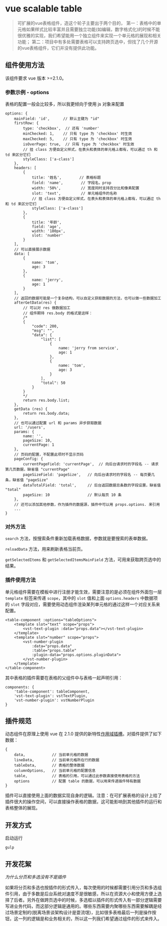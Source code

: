 # vue scalable table

> 可扩展的vue表格组件，造这个轮子主要出于两个目的，
第一：表格中的单元格如果样式比较丰富并且需要独立功能(如编辑，数字格式化)的时候不能很优雅的实现，我们希望能用一个独立组件来实现一个单元格的展现和相关功能；
第二：项目中有多处需要表格可以支持跨页选中，但找了几个开源的vue表格组件，它们并没有提供此功能。

## 组件使用方法

该组件要求 vue 版本 >=2.1.0。

### 参数示例 - options

表格的配置一般会比较多，所以我更倾向于使用 js 对象来配置

    options: {
        mainField: 'id',      // 默认主键为 "id"
        firstRow: {
            type: 'checkbox',  // 还有 'number'
            minChecked: 1,    // 只有 type 为 'checkbox' 时生效
            maxChecked: 5,    // 只有 type 为 'checkbox' 时生效
            isOverPage: true,  // 只有 type 为 'checkbox' 时生效
            // 挂 class 方便自定义样式，在表头和表体的单元格上都有，可以通过 th 和 td 来区分它们
            styleClass: ['a-class']
        },
        headers: [
            {
                title: '姓名',        // 表格标题
                field: 'name',        // 字段名，prop
                width: '50%',         // 宽度同时支持百分比和像素配置
                slot: 'text',         // 单元格组件的名称
                // 挂 class 方便自定义样式，在表头和表体的单元格上都有，可以通过 th 和 td 来区分它们
                styleClass: ['a-class']
            },
            {
                title: '年龄',
                field: 'age',
                width: '180px',
                slot: 'number'
            }
        ],
        // 可以直接展示数据
        data: [
            {
                name: 'tom',
                age: 3
            },
            {
                name: 'jerry',
                age: 1
            }
        ],
        // 返回的数据可能是一个复杂结构，可以自定义获取数据的方法，也可以做一些数据加工
        afterGetData(res) {
            // 可以对 res 做数据加工
            // 组件期待 res.body 的格式是这样：
            /*
            {
                "code": 200,
                "msg": "",
                "data": {
                    "list": [
                        {
                            name: 'jerry from service',
                            age: 1
                        },
                        {
                            name: 'tom',
                            age: 3
                        }
                    ],
                    "total": 50
                }
            }
            */
            return res.body.list;
        },
        getData (res) {
            return res.body.data;
        },
        // 也可以通过配置 url 和 params 异步获取数据
        url: '/users',
        params: {
            name: '',
            pageSize: 10,
            currentPage: 1
        },
        // 页码的配置，不配置此项时不显示页码
        pageConfig: {
            currentPageField: 'currentPage',  // 向后台请求时的字段名 -- 请求第几页数据，缺省值 "currentPage"
            pageSizeField: 'pageSize',   // 向后台请求时的字段名 -- 每页要几条，缺省值 "pageSize"
            dataTotalField: 'total',     // 后台返回数据总条数的字段设置，缺省值 "total"
            pageSize: 10                 // 默认每页 10 条
        },
        // 还可以添加其他参数，作为插件的数据源，插件中可以用 props.options. 来引用
        ... 
    }

### 对外方法

`search` 方法，按搜索条件重新加载表格数据，参数就是要搜索的表单数据。

`reloadData` 方法，用来刷新表格当前页。

`getSelectedItems` 和 `getSelectedItemsMainField` 方法，可用来获取跨页选中的结果。

### 插件使用方法

单元格组件需要在模板中进行注册才能生效，需要注意的是必须在组件外面包一层 `template` 标签来传递 `scope`，其中的 `slot` 值和上面 `options.headers` 中数据项的 `slot` 字段对应，需要使用动态组件渲染某列单元格的通过这样一个对应关系来配置。

    <table-component :options="tableOptions">
        <template slot="text" scope="props">
            <vst-text-plugin :data="props.data"></vst-text-plugin>
        </template>
        <template slot="number" scope="props">
            <vst-number-plugin 
                :data="props.data" 
                :table="props.table" 
                :plugin-data="props.options.pluginData">
            </vst-number-plugin>
        </template>
    </table-component>

其中表格的插件需要在表格的父组件中与表格一起声明引用：

    components: {
        'table-component': tableComponent,
        'vst-text-plugin': vstTextPlugin,
        'vst-number-plugin': vstNumberPlugin
    }

## 插件规范

动态组件在原理上使用 vue 在 2.1.0 提供的新特性[作用域插槽](https://cn.vuejs.org/v2/guide/components.html#作用域插槽)。对插件提供了如下数据：

    {
        data,            // 当前单元格的数据
        lineData,        // 当前单元格所在行的数据
        tableData,       // 表格的整体数据
        columnOptions,   // 当前单元格的配置信息
        table,           // 表格的引用，可以通过此参数直接使用表格的方法
        options          // 配置 table 的数据，可以用来传递插件特有数据
    }

插件可以直接使用上面的数据实现自身的逻辑。注意：在可扩展表格的设计上给了插件很大的操作空间，可以直接操作表格的数据，这可能影响到其他插件的运行和表格整体的展现。

## 开发方式

启动运行
    
    gulp

## 开发花絮

*为什么分页和多选没有不是插件*

如果将分页和多选也按插件的形式传入，每次使用的时候都需要引用分页和多选组件引用，由于多数是后台系统对速度不是很敏感，所以在资源大小和使用方便上选择了后者。另外在做跨页选中的时候，多选框以插件的形式传入有一部分逻辑需要写进业务代码，而这部分逻辑是通用的。哪些东西需要内聚哪些东西需要解耦是经过场景定制的(脱离场景谈架构设计是耍流氓)，比如很多表格最后一列是操作按钮，这一列的逻辑是和业务相关的，所以这一列我们希望通过组件的形式来传入。
